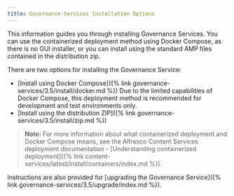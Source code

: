 ```yaml
---
title: Governance Services Installation Options
---
```


This information guides you through installing Governance Services. You can use the containerized deployment 
method using Docker Compose, as there is no GUI installer, or you can install using the standard AMP files contained 
in the distribution zip.

There are two options for installing the Governance Service:

* [Install using Docker Compose]({% link governance-services/3.5/install/docker.md %}) Due to the limited capabilities of Docker Compose, this deployment method is recommended for development and test environments only.
* [Install using the distribution ZIP]({% link governance-services/3.5/install/zip.md %})

> **Note:** For more information about what containerized deployment and Docker Compose means, see the Alfresco Content Services deployment documentation - [Understanding containerized deployment]({% link content-services/latest/install/containers/index.md %}).

Instructions are also provided for [upgrading the Governance Service]({% link governance-services/3.5/upgrade/index.md %}).
